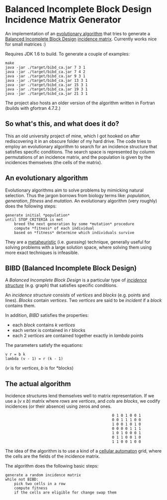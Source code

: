 # Balanced Incomplete Block Design Incidence Matrix Generator

An implementation of an [evolutionary algorithm](https://en.wikipedia.org/wiki/Evolutionary_algorithm) that tries to generate a [Balanced Incomplete Block Design](http://mathworld.wolfram.com/BlockDesign.html) [incidence matrix](https://en.wikipedia.org/wiki/Incidence_matrix). Currently works nice for small matrices :)

Requires JDK 1.6 to build. To generate a couple of examples:

    make    
    java -jar ./target/bibd_ca.jar 7 3 1
    java -jar ./target/bibd_ca.jar 7 4 2
    java -jar ./target/bibd_ca.jar 9 3 1
    java -jar ./target/bibd_ca.jar 13 3 1
    java -jar ./target/bibd_ca.jar 15 3 1
    java -jar ./target/bibd_ca.jar 19 3 1
    java -jar ./target/bibd_ca.jar 21 3 1

The project also hosts an older version of the algorithm written in Fortran (builds with gfortran 4.7.2.)

## So what's this, and what does it do?

This an old university project of mine, which I got hooked on after rediscovering it in an obscure folder of my hard drive. The code tries to employ an evolutionary algorithm to search for an incidence structure that satisfies specific conditions. The search space is represented by column permutations of an incidence matrix, and the population is given by the incidences themselves (the cells of the matrix).

## An evolutionary algorithm

Evolutionary algorithms aim to solve problems by mimicking natural selection. Thus the jargon borrows from biology terms like: *population*, *generation*, *fitness* and *mutation*. An evolutionary algorithm (very roughly) does the following steps:
    
    generate initial *population*
    until STOP_CRITERIA is met
        breed the next generation by some *mutation* procedure
        compute *fitness* of each individual
        based on *fitness* determine which individuals survive

They are a [metaheuristic](https://en.wikipedia.org/wiki/Metaheuristic) (i.e. *guessing*) technique, generally useful for solving problems with a large solution space, where solving them using more exact techniques is infeasible.

## BIBD (Balanced Incomplete Block Design)

A *Balanced Incomplete Block Design* is a particular type of [*incidence structure*](https://en.wikipedia.org/wiki/Incidence_structure) (e.g. graph) that satisfies specific conditions. 

An *incidence structure* consists of *vertices* and *blocks* (e.g. points and lines). *Blocks* contain *vertices*. Two *vertices* are said to be *incident* if a *block* contains them.

In addition, *BIBD* satisfies the properties:
- each *block* contains *k* *vertices*
- each *vertex* is contained in *r* blocks
- each 2 *vertices* are contained together exactly in *lambda* points

The parameters satisfy the equations:
    
    v r = b k
    lambda (v - 1) = r (k - 1)

(*v* is for *vertices*, *b* is for *blocks)

## The actual algorithm

Incidence structures lend themselves well to matrix representation. If we use a (*v* x *b*) matrix where *rows* are *vertices*, and *cols* are *blocks*, we codify incidences (or their absence) using zeros and ones.

                                                    0 1 0 1 0 0 1
                                                    0 0 1 1 1 0 0
                                                    1 0 0 1 0 1 0
                                                    0 0 0 0 1 1 1
                                                    1 0 1 0 0 0 1
                                                    0 1 1 0 0 1 0
                                                    1 1 0 0 1 0 0

The idea of the algorithm is to use a kind of a [cellular automaton](https://en.wikipedia.org/wiki/Cellular_automaton) grid, where the cells are the fields of the incidence matrix.

The algorithm does the following basic steps:
    
    generate a random incidence matrix
    while not BIBD:
        pick two cells in a row
        compute fitness
        if the cells are eligible for change swap them
